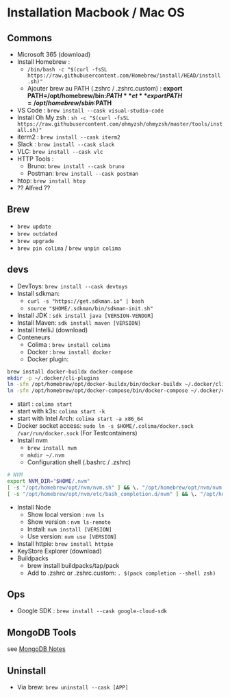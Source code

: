 # Installation  Macbook / Mac OS

## Commons

* Microsoft 365 (download)
* Install Homebrew :
  * `/bin/bash -c "$(curl -fsSL https://raw.githubusercontent.com/Homebrew/install/HEAD/install.sh)"`
  * Ajouter brew au PATH (.zshrc / .zshrc.custom) : **export PATH=/opt/homebrew/bin:$PATH** et **export PATH=/opt/homebrew/sbin:$PATH**
* VS Code : `brew install --cask visual-studio-code`
* Install Oh My zsh : `sh -c "$(curl -fsSL https://raw.githubusercontent.com/ohmyzsh/ohmyzsh/master/tools/install.sh)"`
* iterm2 :  `brew install --cask iterm2`
* Slack : `brew install --cask slack`
* VLC: `brew install --cask vlc`
* HTTP Tools :
  * Bruno: `brew install --cask bruno`
  * Postman: `brew install --cask postman`
* htop: `brew install htop`
* ?? Alfred ??

## Brew

* `brew update`
* `brew outdated`
* `brew upgrade`
* `brew pin colima` / `brew unpin colima`

## devs

* DevToys: `brew install --cask devtoys`
* Install sdkman:
  * `curl -s "https://get.sdkman.io" | bash`
  * `source "$HOME/.sdkman/bin/sdkman-init.sh"`
* Install JDK : `sdk install java [VERSION-VENDOR]`
* Install Maven: `sdk install maven [VERSION]`
* Install IntelliJ (download)
* Conteneurs
  * Colima : `brew install colima`
  * Docker : `brew install docker`
  * Docker plugin:

``` sh
brew install docker-buildx docker-compose
mkdir -p ~/.docker/cli-plugins
ln -sfn /opt/homebrew/opt/docker-buildx/bin/docker-buildx ~/.docker/cli-plugins/docker-buildx
ln -sfn /opt/homebrew/opt/docker-compose/bin/docker-compose ~/.docker/cli-plugins/docker-compose
```

  * start : `colima start`
  * start with k3s: `colima start -k`
  * start with Intel Arch: `colima start -a x86_64`
  * Docker socket access: `sudo ln -s $HOME/.colima/docker.sock /var/run/docker.sock` (For Testcontainers)
* Install nvm
  * `brew install nvm`
  * `mkdir ~/.nvm`
  * Configuration shell (.bashrc / .zshrc)
  
```sh
# NVM
export NVM_DIR="$HOME/.nvm"
[ -s "/opt/homebrew/opt/nvm/nvm.sh" ] && \. "/opt/homebrew/opt/nvm/nvm.sh"  # This loads nvm
[ -s "/opt/homebrew/opt/nvm/etc/bash_completion.d/nvm" ] && \. "/opt/homebrew/opt/nvm/etc/bash_completion.d/nvm"  # This loads nvm bash_completion
```

* Install Node
  * Show local version : `nvm ls`
  * Show version : `nvm ls-remote`
  * Install: `nvm install [VERSION]`
  * Use version: `nvm use [VERSION]`
* Install httpie: `brew install httpie`
* KeyStore Explorer (download)
* Buildpacks
  * brew install buildpacks/tap/pack
  * Add to .zshrc or .zshrc.custom: `. $(pack completion --shell zsh)`

## Ops

* Google SDK : `brew install --cask google-cloud-sdk`

## MongoDB Tools

see [MongoDB Notes](./MongoDB/MongoDB%20Notes.md)

## Uninstall

* Via brew: `brew uninstall --cask [APP]`
